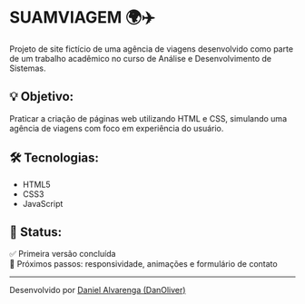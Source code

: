 # SUAMVIAGEM 🌍✈️

Projeto de site fictício de uma agência de viagens desenvolvido como parte de um trabalho acadêmico no curso de Análise e Desenvolvimento de Sistemas.

## 💡 Objetivo:
Praticar a criação de páginas web utilizando HTML e CSS, simulando uma agência de viagens com foco em experiência do usuário.

## 🛠️ Tecnologias:
- HTML5
- CSS3
- JavaScript 

## 📌 Status:
✅ Primeira versão concluída  
🚧 Próximos passos: responsividade, animações e formulário de contato

---

Desenvolvido por [Daniel Alvarenga (DanOliver)](https://www.linkedin.com/in/daniel-alvarenga-6775b1179)

